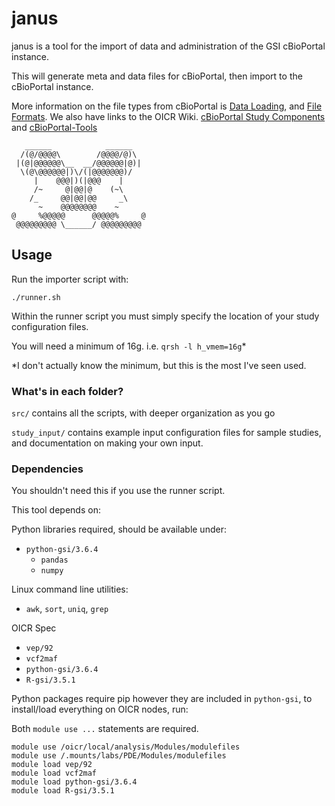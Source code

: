 #  janus
janus is a tool for the import of data and administration of the GSI cBioPortal instance. 

This will generate meta and data files for cBioPortal, then import to the cBioPortal instance.

More information on the file types from cBioPortal is [Data Loading](https://cbioportal.readthedocs.io/en/latest/Data-Loading.html),
and [File Formats](https://cbioportal.readthedocs.io/en/latest/File-Formats.html). 
We also have links to the OICR Wiki. [cBioPortal Study Components](https://wiki.oicr.on.ca/display/GSI/cBioPortal+Study+Components)
and [cBioPortal-Tools](https://wiki.oicr.on.ca/display/GSI/cBioPortal-Tools)

```
   ______            ______   
  /(@/@@@@\        /@@@@/@)\  
 |(@|@@@@@@\__  __/@@@@@@|@)| 
  \(@\@@@@@@|)\/(|@@@@@@@)/   
     |    @@@|)(|@@@    |     
     /~     @|@@|@    (~\     
    /_     @@|@@|@@     _\    
      ~    @@@@@@@@    ~     
@     %@@@@@      @@@@@%     @
 @@@@@@@@@ \______/ @@@@@@@@@ 
```

## Usage

Run the importer script with:
```
./runner.sh
```
Within the runner script you must simply specify the location of your study configuration files.

You will need a minimum of 16g. i.e. `qrsh -l h_vmem=16g`*

*I don't actually know the minimum, but this is the most I've seen used.

### What's in each folder?

`src/` contains all the scripts, with deeper organization as you go

`study_input/` contains example input configuration files for sample studies, and documentation on making your own input.

### Dependencies
You shouldn't need this if you use the runner script.

This tool depends on:

Python libraries required, should be available under:
* `python-gsi/3.6.4`
  * `pandas`
  * `numpy`

Linux command line utilities:
* `awk`, `sort`, `uniq`, `grep`

OICR Spec
* `vep/92`
* `vcf2maf`
* `python-gsi/3.6.4`
* `R-gsi/3.5.1`

Python packages require pip however they are included in `python-gsi`, to install/load everything on OICR nodes, run:

Both `module use ...` statements are required.
```
module use /oicr/local/analysis/Modules/modulefiles
module use /.mounts/labs/PDE/Modules/modulefiles
module load vep/92
module load vcf2maf
module load python-gsi/3.6.4
module load R-gsi/3.5.1
```